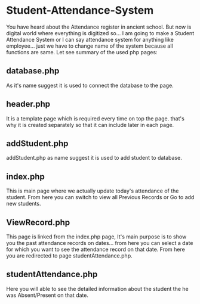 # Student-Attendance-System
You have heard about the Attendance register in ancient school. But now is digital world where everything is digitized so... I am going to make a Student Attendance System or I can say attendance system for anything like employee... just we have to change name of the system because all functions are same. Let see summary of the used php pages:

## database.php
As it's name suggest it is used to connect the database to the page.

## header.php
It is a template page which is required every time on top the page. that's why it is created separately so that it can include later in each page.

## addStudent.php
addStudent.php as name suggest it is used to add student to database.

## index.php
This is main page where we actually update today's attendance of the student. From here you can switch to view all Previous Records
or Go to add new students.

## ViewRecord.php
This page is linked from the index.php page, It's main purpose is to show you the past attendance records on dates... from here you can select a date for which
you want to see the attendance record on that date. From here you are redirected to page studentAttendance.php.

## studentAttendance.php
Here you will able to see the detailed information about the student the he was Absent/Present on that date.
